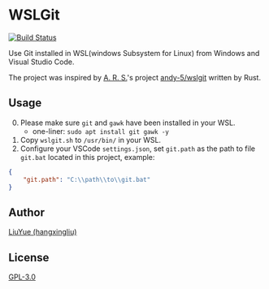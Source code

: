 # WSLGit

[![Build Status](https://travis-ci.org/hangxingliu/wslgit.svg?branch=master)](https://travis-ci.org/hangxingliu/wslgit)

Use Git installed in WSL(windows Subsystem for Linux) from Windows and Visual Studio Code.

The project was inspired by [A. R. S.](https://github.com/andy-5)'s project [andy-5/wslgit](https://github.com/andy-5/wslgit) written by Rust.

## Usage

0. Please make sure `git` and `gawk` have been installed in your WSL.
	- one-liner: `sudo apt install git gawk -y`
1. Copy `wslgit.sh` to `/usr/bin/` in your WSL.
2. Configure your VSCode `settings.json`, set `git.path` as the path to file `git.bat` located in this project, example:

``` json
{
	"git.path": "C:\\path\\to\\git.bat"
}
```

## Author

[LiuYue (hangxingliu)](https://github.com/hangxingliu)

## License

[GPL-3.0](LICENSE)
